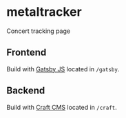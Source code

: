 # metaltracker
Concert tracking page

## Frontend
Build with [Gatsby JS](https://www.gatsbyjs.org/) located in `/gatsby`.


## Backend
Build with [Craft CMS](https://craftcms.com/) located in `/craft`.
